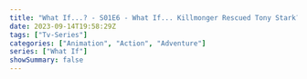 ```yaml
---
title: "What If...? - S01E6 - What If... Killmonger Rescued Tony Stark?"
date: 2023-09-14T19:58:29Z
tags: ["Tv-Series"]
categories: ["Animation", "Action", "Adventure"]
series: ["What If"]
showSummary: false
---
```


  <mux-player stream-type="on-demand"
  src="https://kp3d-my.sharepoint.com/personal/ryoo_kp3d_onmicrosoft_com/_layouts/15/download.aspx?share=AwZx92wTeOhesIiNyC3HKnNaNvBiliiIqUix797QM9w" metadata-video-title="What If...? - S01E6 - What If... Killmonger Rescued Tony Stark?" prefer-playback="mse" controls>
 
  </mux-player>
  
  
  <script src="https://cdn.jsdelivr.net/npm/@mux/mux-player"></script>
  
   <script id="AwZx92wTeOhesIiNyC3HKnNaNvBiliiIqUix797QM9w" type="application/ld+json">
 {
  "@context": "https://schema.org/",
  "@type": "VideoObject",
  "name": "What If...? - S01E6 - What If... Killmonger Rescued Tony Stark?",
  "contentUrl": "https://stream.mux.com/AwZx92wTeOhesIiNyC3HKnNaNvBiliiIqUix797QM9w.m3u8",
  "thumbnailUrl": "https://www.themoviedb.org/t/p/original/rsXvPMXywgPPiylJHVL1q29x7J6.jpg?width=314&fit_mode=preserve&time=25",
  "uploadDate": "2023-09-14T19:58:29Z",
}

</script>

